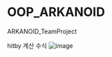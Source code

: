 # OOP_ARKANOID
ARKANOID_TeamProject

hitby 계산 수식
![image](https://github.com/JEONG-J/OOP_ARKANOID/assets/139126791/1e12eee8-49a0-4a0e-b2ea-dae634efa8fa)
